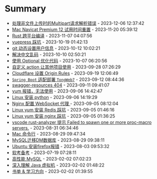 # Summary

- [处理非文件上传时的Multipart请求解析错误](https://github.com/zhangwt-cn/notes/issues/28) - 2023-12-06 12:37:42
- [Mac Navicat Premium 12 试用时间重置](https://github.com/zhangwt-cn/notes/issues/27) - 2023-11-20 05:39:12
- [Rust 跨平台编译](https://github.com/zhangwt-cn/notes/issues/26) - 2023-11-07 04:07:56
- [vuepress 踩坑](https://github.com/zhangwt-cn/notes/issues/25) - 2023-10-19 01:42:13
- [git 动态设置用户信息](https://github.com/zhangwt-cn/notes/issues/21) - 2023-10-12 10:02:21
- [解决中文乱码](https://github.com/zhangwt-cn/notes/issues/20) - 2023-10-10 02:50:21
- [使用 Optional 优化代码](https://github.com/zhangwt-cn/notes/issues/19) - 2023-10-07 06:20:56
- [自定义 action 让其他项目使用](https://github.com/zhangwt-cn/notes/issues/18) - 2023-09-28 07:26:29
- [Cloudflare 设置 Origin Rules](https://github.com/zhangwt-cn/notes/issues/16) - 2023-09-19 12:06:49
- [`Spring Boot` 适配部署 `TongWeb7`](https://github.com/zhangwt-cn/notes/issues/15) - 2023-09-12 08:44:36
- [swagger-resources 404](https://github.com/zhangwt-cn/notes/issues/14) - 2023-09-11 09:41:07
- [yum 报错，无法使用](https://github.com/zhangwt-cn/notes/issues/13) - 2023-09-06 14:42:47
- [Linux 安装 python](https://github.com/zhangwt-cn/notes/issues/12) - 2023-09-06 14:19:29
- [Nginx 配置 WebSocket 代理 ](https://github.com/zhangwt-cn/notes/issues/11) - 2023-09-05 08:12:04
- [Linux yum 安装 Redis 踩坑](https://github.com/zhangwt-cn/notes/issues/10) - 2023-09-05 01:46:16
- [Linux yum 安装 nginx 踩坑](https://github.com/zhangwt-cn/notes/issues/9) - 2023-09-05 01:36:25
- [vscode rust-analyzer 提示 Failed to spawn one or more proc-macro servers.](https://github.com/zhangwt-cn/notes/issues/8) - 2023-08-31 06:34:46
- [Mac 命令行](https://github.com/zhangwt-cn/notes/issues/7) - 2023-08-29 09:47:34
- [MySQL迁移DM数据库](https://github.com/zhangwt-cn/notes/issues/6) - 2023-08-29 09:38:11
- [Ubuntu 安装firefox报错](https://github.com/zhangwt-cn/notes/issues/5) - 2023-08-03 09:53:32
- [软考备考](https://github.com/zhangwt-cn/notes/issues/4) - 2023-07-19 07:28:11
- [高性能 MySQL](https://github.com/zhangwt-cn/notes/issues/1) - 2023-02-02 07:02:23
- [深入理解 Java 虚拟机](https://github.com/zhangwt-cn/notes/issues/2) - 2023-02-02 01:48:22
- [书单 & 学习方向](https://github.com/zhangwt-cn/notes/issues/3) - 2023-02-02 01:39:55
